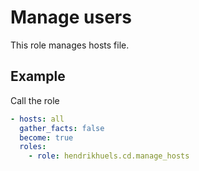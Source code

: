 # Manage users

This role manages hosts file.

## Example

Call the role
```yaml
- hosts: all
  gather_facts: false
  become: true
  roles:
    - role: hendrikhuels.cd.manage_hosts
```

